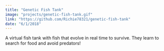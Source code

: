 ```yaml
---
title: "Genetic Fish Tank"
image: "projects/genetic-fish-tank.gif"
link: "https://github.com/Richie78321/genetic-fish-tank"
date: "6/1/2018"
---
```


A virtual fish tank with fish that evolve in real time to survive. They learn to search for food and avoid predators!
